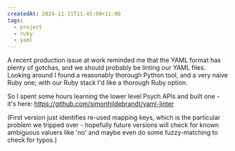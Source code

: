```yaml
---
createdAt: 2024-11-11T11:45:00+11:00
tags:
  - project
  - ruby
  - yaml
---
```


A recent production issue at work reminded me that the YAML format has plenty of gotchas, and we should probably be linting our YAML files. Looking around I found a reasonably thorough Python tool, and a very naive Ruby one; with our Ruby stack I'd like a thorough Ruby option. 

So I spent some hours learning the lower level Psych APIs and built one - it's here: https://github.com/simonhildebrandt/yaml-linter

(First version just identifies re-used mapping keys, which is the particular problem we tripped over - hopefully future versions will check for known ambiguous valuers like 'no' and maybe even do some fuzzy-matching to check for typos.)